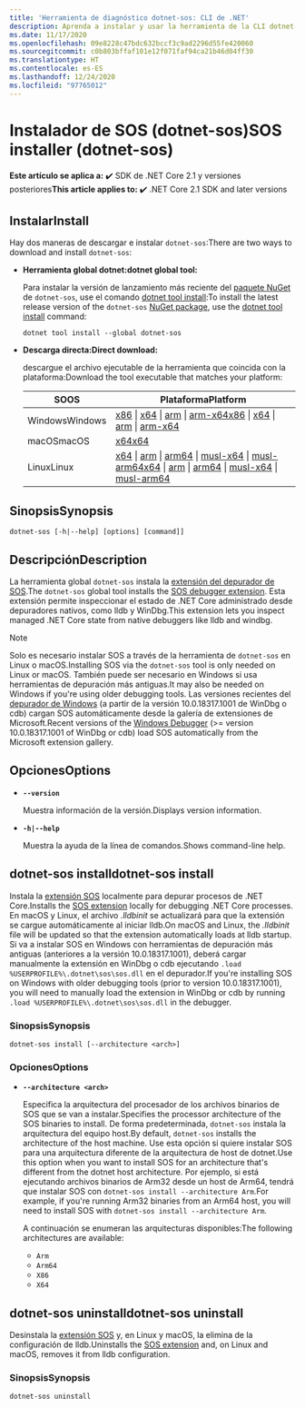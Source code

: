 ```yaml
---
title: 'Herramienta de diagnóstico dotnet-sos: CLI de .NET'
description: Aprenda a instalar y usar la herramienta de la CLI dotnet-sos para administrar la extensión del depurador de SOS, que se usa con depuradores nativos en Windows y Linux.
ms.date: 11/17/2020
ms.openlocfilehash: 09e8228c47bdc632bccf3c9ad2296d55fe420060
ms.sourcegitcommit: c0b803bffaf101e12f071faf94ca21b46d04ff30
ms.translationtype: HT
ms.contentlocale: es-ES
ms.lasthandoff: 12/24/2020
ms.locfileid: "97765012"
---
```

# <a name="sos-installer-dotnet-sos"></a><span data-ttu-id="0fa2b-103">Instalador de SOS (dotnet-sos)</span><span class="sxs-lookup"><span data-stu-id="0fa2b-103">SOS installer (dotnet-sos)</span></span>

<span data-ttu-id="0fa2b-104">**Este artículo se aplica a:** ✔️ SDK de .NET Core 2.1 y versiones posteriores</span><span class="sxs-lookup"><span data-stu-id="0fa2b-104">**This article applies to:** ✔️ .NET Core 2.1 SDK and later versions</span></span>

## <a name="install"></a><span data-ttu-id="0fa2b-105">Instalar</span><span class="sxs-lookup"><span data-stu-id="0fa2b-105">Install</span></span>

<span data-ttu-id="0fa2b-106">Hay dos maneras de descargar e instalar `dotnet-sos`:</span><span class="sxs-lookup"><span data-stu-id="0fa2b-106">There are two ways to download and install `dotnet-sos`:</span></span>

- <span data-ttu-id="0fa2b-107">**Herramienta global dotnet:**</span><span class="sxs-lookup"><span data-stu-id="0fa2b-107">**dotnet global tool:**</span></span>

  <span data-ttu-id="0fa2b-108">Para instalar la versión de lanzamiento más reciente del [paquete NuGet](https://www.nuget.org/packages/dotnet-sos) de `dotnet-sos`, use el comando [dotnet tool install](../tools/dotnet-tool-install.md):</span><span class="sxs-lookup"><span data-stu-id="0fa2b-108">To install the latest release version of the `dotnet-sos` [NuGet package](https://www.nuget.org/packages/dotnet-sos), use the [dotnet tool install](../tools/dotnet-tool-install.md) command:</span></span>

  ```dotnetcli
  dotnet tool install --global dotnet-sos
  ```

- <span data-ttu-id="0fa2b-109">**Descarga directa:**</span><span class="sxs-lookup"><span data-stu-id="0fa2b-109">**Direct download:**</span></span>

  <span data-ttu-id="0fa2b-110">descargue el archivo ejecutable de la herramienta que coincida con la plataforma:</span><span class="sxs-lookup"><span data-stu-id="0fa2b-110">Download the tool executable that matches your platform:</span></span>

  | <span data-ttu-id="0fa2b-111">SO</span><span class="sxs-lookup"><span data-stu-id="0fa2b-111">OS</span></span>  | <span data-ttu-id="0fa2b-112">Plataforma</span><span class="sxs-lookup"><span data-stu-id="0fa2b-112">Platform</span></span> |
  | --- | -------- |
  | <span data-ttu-id="0fa2b-113">Windows</span><span class="sxs-lookup"><span data-stu-id="0fa2b-113">Windows</span></span> | <span data-ttu-id="0fa2b-114">[x86](https://aka.ms/dotnet-sos/win-x86) \| [x64](https://aka.ms/dotnet-sos/win-x64) \| [arm](https://aka.ms/dotnet-sos/win-arm) \| [arm-x64](https://aka.ms/dotnet-sos/win-arm64)</span><span class="sxs-lookup"><span data-stu-id="0fa2b-114">[x86](https://aka.ms/dotnet-sos/win-x86) \| [x64](https://aka.ms/dotnet-sos/win-x64) \| [arm](https://aka.ms/dotnet-sos/win-arm) \| [arm-x64](https://aka.ms/dotnet-sos/win-arm64)</span></span> |
  | <span data-ttu-id="0fa2b-115">macOS</span><span class="sxs-lookup"><span data-stu-id="0fa2b-115">macOS</span></span>   | [<span data-ttu-id="0fa2b-116">x64</span><span class="sxs-lookup"><span data-stu-id="0fa2b-116">x64</span></span>](https://aka.ms/dotnet-sos/osx-x64) |
  | <span data-ttu-id="0fa2b-117">Linux</span><span class="sxs-lookup"><span data-stu-id="0fa2b-117">Linux</span></span>   | <span data-ttu-id="0fa2b-118">[x64](https://aka.ms/dotnet-sos/linux-x64) \| [arm](https://aka.ms/dotnet-sos/linux-arm) \| [arm64](https://aka.ms/dotnet-sos/linux-arm64) \| [musl-x64](https://aka.ms/dotnet-sos/linux-musl-x64) \| [musl-arm64](https://aka.ms/dotnet-sos/linux-musl-arm64)</span><span class="sxs-lookup"><span data-stu-id="0fa2b-118">[x64](https://aka.ms/dotnet-sos/linux-x64) \| [arm](https://aka.ms/dotnet-sos/linux-arm) \| [arm64](https://aka.ms/dotnet-sos/linux-arm64) \| [musl-x64](https://aka.ms/dotnet-sos/linux-musl-x64) \| [musl-arm64](https://aka.ms/dotnet-sos/linux-musl-arm64)</span></span> |

## <a name="synopsis"></a><span data-ttu-id="0fa2b-119">Sinopsis</span><span class="sxs-lookup"><span data-stu-id="0fa2b-119">Synopsis</span></span>

```console
dotnet-sos [-h|--help] [options] [command]]
```

## <a name="description"></a><span data-ttu-id="0fa2b-120">Descripción</span><span class="sxs-lookup"><span data-stu-id="0fa2b-120">Description</span></span>

<span data-ttu-id="0fa2b-121">La herramienta global `dotnet-sos` instala la [extensión del depurador de SOS](sos-debugging-extension.md).</span><span class="sxs-lookup"><span data-stu-id="0fa2b-121">The `dotnet-sos` global tool installs the [SOS debugger extension](sos-debugging-extension.md).</span></span> <span data-ttu-id="0fa2b-122">Esta extensión permite inspeccionar el estado de .NET Core administrado desde depuradores nativos, como lldb y WinDbg.</span><span class="sxs-lookup"><span data-stu-id="0fa2b-122">This extension lets you inspect managed .NET Core state from native debuggers like lldb and windbg.</span></span>

> [!NOTE]
> <span data-ttu-id="0fa2b-123">Solo es necesario instalar SOS a través de la herramienta de `dotnet-sos` en Linux o macOS.</span><span class="sxs-lookup"><span data-stu-id="0fa2b-123">Installing SOS via the `dotnet-sos` tool is only needed on Linux or macOS.</span></span>  <span data-ttu-id="0fa2b-124">También puede ser necesario en Windows si usa herramientas de depuración más antiguas.</span><span class="sxs-lookup"><span data-stu-id="0fa2b-124">It may also be needed on Windows if you're using older debugging tools.</span></span> <span data-ttu-id="0fa2b-125">Las versiones recientes del [depurador de Windows](/windows-hardware/drivers/debugger/debugger-download-tools) (a partir de la versión 10.0.18317.1001 de WinDbg o cdb) cargan SOS automáticamente desde la galería de extensiones de Microsoft.</span><span class="sxs-lookup"><span data-stu-id="0fa2b-125">Recent versions of the [Windows Debugger](/windows-hardware/drivers/debugger/debugger-download-tools) (>= version 10.0.18317.1001 of WinDbg or cdb) load SOS automatically from the Microsoft extension gallery.</span></span>  

## <a name="options"></a><span data-ttu-id="0fa2b-126">Opciones</span><span class="sxs-lookup"><span data-stu-id="0fa2b-126">Options</span></span>

- **`--version`**

  <span data-ttu-id="0fa2b-127">Muestra información de la versión.</span><span class="sxs-lookup"><span data-stu-id="0fa2b-127">Displays version information.</span></span>

- **`-h|--help`**

  <span data-ttu-id="0fa2b-128">Muestra la ayuda de la línea de comandos.</span><span class="sxs-lookup"><span data-stu-id="0fa2b-128">Shows command-line help.</span></span>

## <a name="dotnet-sos-install"></a><span data-ttu-id="0fa2b-129">dotnet-sos install</span><span class="sxs-lookup"><span data-stu-id="0fa2b-129">dotnet-sos install</span></span>

<span data-ttu-id="0fa2b-130">Instala la [extensión SOS](sos-debugging-extension.md) localmente para depurar procesos de .NET Core.</span><span class="sxs-lookup"><span data-stu-id="0fa2b-130">Installs the [SOS extension](sos-debugging-extension.md) locally for debugging .NET Core processes.</span></span> <span data-ttu-id="0fa2b-131">En macOS y Linux, el archivo *.lldbinit* se actualizará para que la extensión se cargue automáticamente al iniciar lldb.</span><span class="sxs-lookup"><span data-stu-id="0fa2b-131">On macOS and Linux, the *.lldbinit* file will be updated so that the extension automatically loads at lldb startup.</span></span> <span data-ttu-id="0fa2b-132">Si va a instalar SOS en Windows con herramientas de depuración más antiguas (anteriores a la versión 10.0.18317.1001), deberá cargar manualmente la extensión en WinDbg o cdb ejecutando `.load %USERPROFILE%\.dotnet\sos\sos.dll` en el depurador.</span><span class="sxs-lookup"><span data-stu-id="0fa2b-132">If you're installing SOS on Windows with older debugging tools (prior to version 10.0.18317.1001), you will need to manually load the extension in WinDbg or cdb by running `.load %USERPROFILE%\.dotnet\sos\sos.dll` in the debugger.</span></span>

### <a name="synopsis"></a><span data-ttu-id="0fa2b-133">Sinopsis</span><span class="sxs-lookup"><span data-stu-id="0fa2b-133">Synopsis</span></span>

```console
dotnet-sos install [--architecture <arch>]
```

### <a name="options"></a><span data-ttu-id="0fa2b-134">Opciones</span><span class="sxs-lookup"><span data-stu-id="0fa2b-134">Options</span></span>

- **`--architecture <arch>`**

  <span data-ttu-id="0fa2b-135">Especifica la arquitectura del procesador de los archivos binarios de SOS que se van a instalar.</span><span class="sxs-lookup"><span data-stu-id="0fa2b-135">Specifies the processor architecture of the SOS binaries to install.</span></span> <span data-ttu-id="0fa2b-136">De forma predeterminada, `dotnet-sos` instala la arquitectura del equipo host.</span><span class="sxs-lookup"><span data-stu-id="0fa2b-136">By default, `dotnet-sos` installs the architecture of the host machine.</span></span> <span data-ttu-id="0fa2b-137">Use esta opción si quiere instalar SOS para una arquitectura diferente de la arquitectura de host de dotnet.</span><span class="sxs-lookup"><span data-stu-id="0fa2b-137">Use this option when you want to install SOS for an architecture that's different from the dotnet host architecture.</span></span> <span data-ttu-id="0fa2b-138">Por ejemplo, si está ejecutando archivos binarios de Arm32 desde un host de Arm64, tendrá que instalar SOS con `dotnet-sos install --architecture Arm`.</span><span class="sxs-lookup"><span data-stu-id="0fa2b-138">For example, if you're running Arm32 binaries from an Arm64 host, you will need to install SOS with `dotnet-sos install --architecture Arm`.</span></span>

  <span data-ttu-id="0fa2b-139">A continuación se enumeran las arquitecturas disponibles:</span><span class="sxs-lookup"><span data-stu-id="0fa2b-139">The following architectures are available:</span></span>

  - `Arm`
  - `Arm64`
  - `X86`
  - `X64`

## <a name="dotnet-sos-uninstall"></a><span data-ttu-id="0fa2b-140">dotnet-sos uninstall</span><span class="sxs-lookup"><span data-stu-id="0fa2b-140">dotnet-sos uninstall</span></span>

<span data-ttu-id="0fa2b-141">Desinstala la [extensión SOS](sos-debugging-extension.md) y, en Linux y macOS, la elimina de la configuración de lldb.</span><span class="sxs-lookup"><span data-stu-id="0fa2b-141">Uninstalls the [SOS extension](sos-debugging-extension.md) and, on Linux and macOS, removes it from lldb configuration.</span></span>

### <a name="synopsis"></a><span data-ttu-id="0fa2b-142">Sinopsis</span><span class="sxs-lookup"><span data-stu-id="0fa2b-142">Synopsis</span></span>

```console
dotnet-sos uninstall
```
